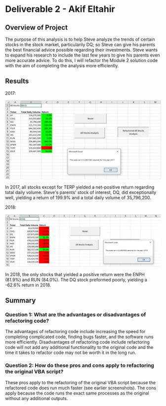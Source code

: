 # Deliverable 2 - Akif Eltahir

## Overview of Project

The purpose of this analysis is to help Steve analyze the trends of certain stocks in the stock market, particularily DQ; so Steve can give his parents the best financial advice possible regarding their investments. Steve wants to expand his research to include the last few years to give his parents even more accurate advice. To do this, I will refactor the Module 2 solution code with the aim of completing the analysis more efficiently.

## Results

2017:

![2017](https://github.com/AkifEltahir96/Stock-Analysis/blob/main/Resources/VBA_Challenge_2017.png)

In 2017, all stocks except for TERP yielded a net-positive return regarding total daily volume. Steve's parents' stock of interest, DQ, did exceptionally well, yielding a return of 199.9% and a total daily volume of 35,796,200. 

2018:

![2018](https://github.com/AkifEltahir96/Stock-Analysis/blob/main/Resources/VBA_Challenge_2018.png)

In 2018, the only stocks that yielded a positive return were the ENPH (81.9%) and RUN (84.0%). The DQ stock preformed poorly, yielding a -62.6% return in 2018.

## Summary

### Question 1: What are the advantages or disadvantages of refactoring code?
The advantages of refactoring code include increasing the speed for completing complicated code, finding bugs faster, and the software runs more efficiently. Disadvantages of refactoring code include refactoring code will not add any additional functionality to the original code and the time it takes to refactor code may not be worth it in the long run.

### Question 2: How do these pros and cons apply to refactoring the original VBA script?
These pros apply to the refactoring of the original VBA script because the refactored code does run much faster (see earlier screenshots). The cons apply because the code runs the exact same processes as the original without any additional outputs.
